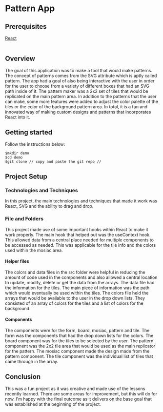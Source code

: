 <h1>Pattern App</h1>
<h2>Prerequisites</h2>
<a href="https://www.reactjs.org">React</a><br></br>
<h2>Overview</h2>
<p>
The goal of this application was to make a tool that would make patterns. The concept of patterns comes from the SVG attribute which is aptly called pattern. The app had a goal of also being interactive with the user in order for the user to choose from a variety of different boxes that had an SVG path inside of it. The pattern maker was a 2x2 set of tiles that would be replicated on the main pattern area. In addition to the patterns that the user can make, some more features were added to adjust the color palette of the tiles or the color of the background pattern area. In total, it is a fun and innovated way of making custom designs and patterns that incorporates React into it.
</p>
<h2>Getting started</h2>
<p>
Follow the instructions below:
</p>

```
$mkdir demo
$cd demo
$git clone // copy and paste the git repo //
```

<h2>Project Setup</h2>
<h3>Technologies and Techniques</h3>
<p>
In this project, the main technologies and techniques that made it work was React, SVG and the ability to drag and drop. 
</p>
<h3>File and Folders</h3>
<p>
This project made use of some important hooks within React to make it work properly. The main hook that helped out was the useContext hook. This allowed data from a central place needed for multiple components to be accessed as needed. This was applicable for the tile info and the colors used within the mosiac area.
</p>
<h4>Helper files</h4>
<p>
The colors and data files in the src folder were helpful in reducing the amount of code used in the components and also allowed a central location to update, modify, delete or get the data from the arrays. The data file had the information for the tiles. The main piece of information was the path which would eventually be used within the tiles. The colors file held the arrays that would be available to the user in the drop down lists. They consisted of an array of colors for the tiles and a list of colors for the background.
</p>
<h4>Components</h4>
<p>
The components were for the form, board, mosiac, pattern and tile. The form was the components that had the drop down lists for the colors. The board component was for the tiles to be selected by the user. The pattern component was the 2x2 tile area that would be used as the main replicator for the pattern. The mosiac component made the design made from the pattern component. The tile component was the individual list of tiles that came through in the array.
</p>
<h2>Conclusion</h2>
<p>
This was a fun project as it was creative and made use of the lessons recently learned. There are some areas for improvement, but this will do for now. I'm happy with the final outcome as it delivers on the base goal that was established at the beginning of the project.
</p>
